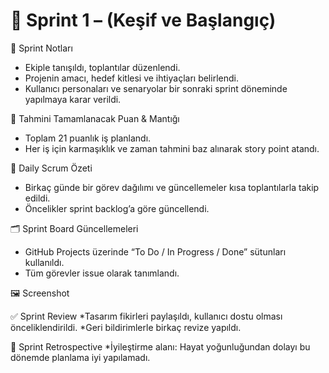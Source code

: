 # 🧾 Sprint 1 – (Keşif ve Başlangıç)

📌 Sprint Notları
* Ekiple tanışıldı, toplantılar düzenlendi.
* Projenin amacı, hedef kitlesi ve ihtiyaçları belirlendi.
* Kullanıcı personaları ve senaryolar bir sonraki sprint döneminde yapılmaya karar verildi.


🔢 Tahmini Tamamlanacak Puan & Mantığı
* Toplam 21 puanlık iş planlandı.
* Her iş için karmaşıklık ve zaman tahmini baz alınarak story point atandı.
  

📅 Daily Scrum Özeti
* Birkaç günde bir görev dağılımı ve güncellemeler kısa toplantılarla takip edildi.
* Öncelikler sprint backlog’a göre güncellendi.
  

🗂 Sprint Board Güncellemeleri
* GitHub Projects üzerinde “To Do / In Progress / Done” sütunları kullanıldı.
* Tüm görevler issue olarak tanımlandı.


🖼 Screenshot


✅ Sprint Review
*Tasarım fikirleri paylaşıldı, kullanıcı dostu olması önceliklendirildi.
*Geri bildirimlerle birkaç revize yapıldı.


🔄 Sprint Retrospective 
*İyileştirme alanı: Hayat yoğunluğundan dolayı bu dönemde planlama iyi yapılamadı.
